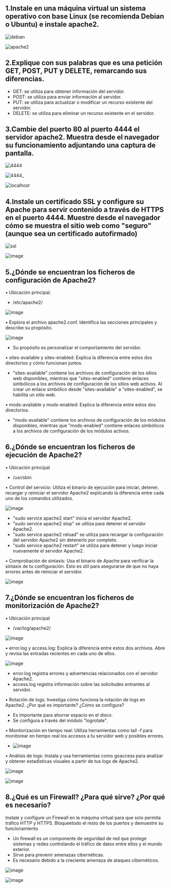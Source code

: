 ## 1.Instale en una máquina virtual un sistema operativo con base Linux (se recomienda Debian o Ubuntu) e instale apache2.

![debian](https://github.com/DRodriguezArenas/despliegue-de-aplicaciones-web/assets/144775859/440f31ec-c96e-4cde-a3fc-796a34871087)


![apache2](https://github.com/DRodriguezArenas/despliegue-de-aplicaciones-web/assets/144775859/f698ff42-d477-4f37-9548-c8d3a48ad125)


## 2.Explique con sus palabras que es una petición GET, POST, PUT y DELETE, remarcando sus diferencias. 

- GET: se utiliza para obtener información del servidor.
- POST: se utiliza para enviar información al servidor.
- PUT: se utiliza para actualizar o modificar un recurso existente del servidor.
- DELETE: se utiliza para eliminar un recurso existente en el servidor.


## 3.Cambie del puerto 80 al puerto 4444 el servidor apache2. Muestra desde el navegador su funcionamiento adjuntando una captura de pantalla. 

![4444](https://github.com/DRodriguezArenas/despliegue-de-aplicaciones-web/assets/144775859/fef380af-d8bc-4f0c-98eb-d98d4510d2f6)

![4444_](https://github.com/DRodriguezArenas/despliegue-de-aplicaciones-web/assets/144775859/879f95b5-bb94-4c92-921d-9ef1eb7d9d31)

![localhost](https://github.com/DRodriguezArenas/despliegue-de-aplicaciones-web/assets/144775859/52b33705-de53-49d3-9206-27d064941ed8)



## 4.Instale un certificado SSL y configure su Apache para servir contenido a través de HTTPS en el puerto 4444. Muestre desde el navegador cómo se muestra el sitio web como "seguro" (aunque sea un certificado autofirmado)

![ssl](https://github.com/DRodriguezArenas/despliegue-de-aplicaciones-web/assets/144775859/5a5d8783-5b71-4267-a07d-2ef80341a0c6)

![image](https://github.com/DRodriguezArenas/despliegue-de-aplicaciones-web/assets/144775859/04d5018b-0a4f-4e13-b5e5-7960f8a03000)

##  5.¿Dónde se encuentran los ficheros de configuración de Apache2?

• Ubicación principal.
- /etc/apache2/

![image](https://github.com/DRodriguezArenas/despliegue-de-aplicaciones-web/assets/144775859/a73b7852-38b2-4bd2-b2b2-f79b889d9a76)

• Explora el archivo apache2.conf. Identifica las secciones principales y describe
su propósito.

![image](https://github.com/DRodriguezArenas/despliegue-de-aplicaciones-web/assets/144775859/7f94106d-91fe-42c6-8c0c-61f47217ea36)

- Su propósito es personalizar el comportamiento del servidor.


• sites-available y sites-enabled: Explica la diferencia entre estos dos directorios
y cómo funcionan juntos.

- "sites-available" contiene los archivos de configuración de los sitios web disponibles, mientras que "sites-enabled" contiene enlaces simbólicos a los archivos de configuración de los sitios web activos. Al crear un enlace simbólico desde "sites-available" a "sites-enabled",
se habilita un sitio web.


• mods-available y mods-enabled: Explica la diferencia entre estos dos
directorios.

- "mods-available" contiene los archivos de configuración de los módulos disponibles, mientras que "mods-enabled" contiene enlaces simbólicos a los archivos de configuración de los módulos activos. 

## 6.¿Dónde se encuentran los ficheros de ejecución de Apache2?
• Ubicación principal

- /usr/sbin

• Control del servicio: Utiliza el binario de ejecución para iniciar, detener,
recargar y reiniciar el servidor Apache2 explicando la diferencia entre cada uno
de los comandos utilizados.

![image](https://github.com/DRodriguezArenas/despliegue-de-aplicaciones-web/assets/144775859/7d4b0102-be1c-4bfb-ac05-b098f3c84e93)

- "sudo service apache2 start" inicia el servidor Apache2.
- "sudo service apache2 stop" se utiliza para detener el servidor Apache2.
- "sudo service apache2 reload" se utiliza para recargar la configuración del servidor Apache2 sin detenerlo por completo.
-  "sudo service apache2 restart" se utiliza para detener y luego iniciar nuevamente el servidor Apache2.

• Comprobación de sintaxis: Usa el binario de Apache para verificar la sintaxis
de tu configuración. Esto es útil para asegurarse de que no haya errores antes
de reiniciar el servidor.

![image](https://github.com/DRodriguezArenas/despliegue-de-aplicaciones-web/assets/144775859/ef96339a-eb09-4597-9e5f-fd5d9911e92f)


## 7.¿Dónde se encuentran los ficheros de monitorización de Apache2?
• Ubicación principal

- /var/log/apache2/

![image](https://github.com/DRodriguezArenas/despliegue-de-aplicaciones-web/assets/144775859/95b1f661-a04c-4be0-b83a-40ea709d61b9)


• error.log y access.log: Explica la diferencia entre estos dos archivos. Abre y
revisa las entradas recientes en cada uno de ellos.

![image](https://github.com/DRodriguezArenas/despliegue-de-aplicaciones-web/assets/144775859/6bd80072-8433-4031-9231-a4e5c8af8d69)

- error.log registra errores y advertencias relacionados con el servidor Apache2.
- access.log registra información sobre las solicitudes entrantes al servidor.

• Rotación de logs: Investiga cómo funciona la rotación de logs en Apache2.
¿Por qué es importante? ¿Cómo se configura?

- Es importante para ahorrar espacio en el disco.
- Se configura a través del módulo "logrotate".
  
• Monitorización en tiempo real: Utiliza herramientas como tail -f para monitorear
en tiempo real los accesos a tu servidor web y posibles errores.

- ![image](https://github.com/DRodriguezArenas/despliegue-de-aplicaciones-web/assets/144775859/e5dd2ee9-3eb3-4cf2-9260-4341ea4905f7)


• Análisis de logs: Instala y usa herramientas como goaccess para analizar y
obtener estadísticas visuales a partir de tus logs de Apache2.

![image](https://github.com/DRodriguezArenas/despliegue-de-aplicaciones-web/assets/144775859/1e04f3cb-7931-4147-80bc-b07ac917fe48)

![image](https://github.com/DRodriguezArenas/despliegue-de-aplicaciones-web/assets/144775859/fd859109-2e82-42ff-a0b9-a46f485a336f)


## 8.¿Qué es un Firewall? ¿Para qué sirve? ¿Por qué es necesario? 
Instale y configure un Firewall en la máquina virtual para que solo permita tráfico HTTP y HTTPS. Bloqueetodo el resto de los puertos y demuestre su funcionamiento

- Un firewall es un componente de seguridad de red que protege sistemas y redes controlando el tráfico de datos entre ellos y el mundo exterior.
- Sirve para prevenir amenazas cibernéticas.
- Es necesario debido a la creciente amenaza de ataques cibernéticos.



![image](https://github.com/DRodriguezArenas/despliegue-de-aplicaciones-web/assets/144775859/a432477e-8fd8-4f75-88df-b2b75a46637d)


![image](https://github.com/DRodriguezArenas/despliegue-de-aplicaciones-web/assets/144775859/34db26a7-f8cb-478b-b05d-a63f4fac7603)


